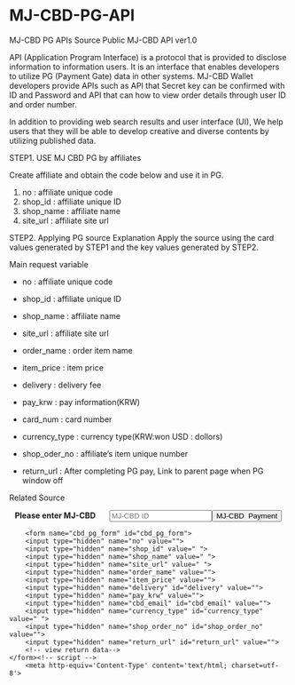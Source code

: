 

# MJ-CBD-PG-API
MJ-CBD PG APIs Source
Public MJ-CBD API ver1.0 

API (Application Program Interface) is a protocol that is provided to disclose information to information users. 
It is an interface that enables developers to utilize PG (Payment Gate) data in other systems. 
MJ-CBD Wallet developers provide APIs such as API that Secret key can be confirmed with ID and Password and 
API that can how to view order details through user ID and order number.


In addition to providing web search results and user interface (UI), 
We help users that they will be able to develop creative and diverse contents by utilizing published data.



STEP1. USE MJ CBD PG by affiliates

Create affiliate and obtain the code below and use it in PG.
1) no : affiliate unique code
2) shop_id : affiliate unique ID
3) shop_name : affiliate name
4) site_url : affiliate site url 


STEP2. Applying PG source
Explanation
Apply the source using the card values generated by STEP1 and the key values generated by STEP2.

Main request variable
- no : affiliate unique code
- shop_id : affiliate unique ID
- shop_name : affiliate name
- site_url : affiliate site url 

- order_name : order item name
- item_price : item price
- delivery : delivery fee
- pay_krw : pay information(KRW)
- card_num : card number
- currency_type : currency type(KRW:won USD : dollors)
- shop_oder_no : affiliate’s item unique number
- return_url : After completing PG pay, Link to parent page when PG window off

Related Source

<!--버튼html-->
<div class=”table-responsive text-center” style=’padding:40px;><span style=’color:#ff0000;font-weight:700;margin-right:15px;padding:10px;’>Please enter MJ-CBD</span><input type=”text” name=”od_cbd_email” id=”od_cbd_email” clasee=”peps_input” required placeholder="MJ-CBD ID" onchange="insert_form_data(this.value);" required><input type="button" value="MJ-CBD  Payment" id="btn_order2" onclick="windowSize()" class="peps_btn" style="display:''"></div>


<!-- form html-->
        <form name="cbd_pg_form" id="cbd_pg_form">
        <input type="hidden" name="no" value="">
        <input type="hidden" name="shop_id" value=" ">
        <input type="hidden" name="shop_name" value=" ">
        <input type="hidden" name="site_url" value=" ">
        <input type="hidden" name="order_name" value="">
        <input type="hidden" name="item_price" value="">
        <input type="hidden" name="delivery" id="delivery" value="">
        <input type="hidden" name="pay_krw" value="">
        <input type="hidden" name="cbd_email" id="cbd_email" value="">
        <input type="hidden" name="currency_type" id="currency_type" value=" ">
        <input type="hidden" name="shop_order_no" id="shop_order_no" value="">
        <input type="hidden" name="return_url" id="return_url" value="">
        <!-- view return data-->
    </form><!-- script -->
        <meta http-equiv='Content-Type' content='text/html; charset=utf-8'>
<script>
        function windowSize() {
             var myForm = document.cbd_pg_form;
             window.open("","cbd_pg_form","toolbar=no, width=700, height=680, directories=no, status=no,    scrollorbars=no, resizable=no");
//             myForm.action ="https://pg.mj-cbd.tech/?gap=pg/card_pg";
             myForm.action ="https://pg.goodpay.io/?gap=pg/card_pg";
             myForm.method="post";
             myForm.target="cbd_pg_form";
             myForm.submit();
        }

        function insert_form_data(data_abc) {
                $('#cbd_email').val(data_abc);
        }
    </script>

